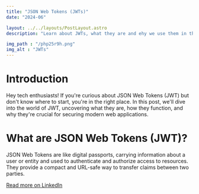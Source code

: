 ```yaml
---
title: "JSON Web Tokens (JWTs)"
date: "2024-06"

layout: ../../layouts/PostLayout.astro
description: "Learn about JWTs, what they are and ehy we use them in this post!"

img_path : "/php25r9h.png"
img_alt : "JWTs"
---
```

# Introduction
Hey tech enthusiasts! If you're curious about JSON Web Tokens (JWT) but don't know where to start, you're in the right place. In this post, we'll dive into the world of JWT, uncovering what they are, how they function, and why they're crucial for securing modern web applications.

# What are JSON Web Tokens (JWT)?

JSON Web Tokens are like digital passports, carrying information about a user or entity and used to authenticate and authorize access to resources. They provide a compact and URL-safe way to transfer claims between two parties.

[Read more on LinkedIn](https://www.linkedin.com/posts/hephzibah-owoeye_20daysinbackendwithaa-git20daychallenge-jsonwebtokens-activity-7200845384628285440-aHbA?utm_source=share&utm_medium=member_desktop)


